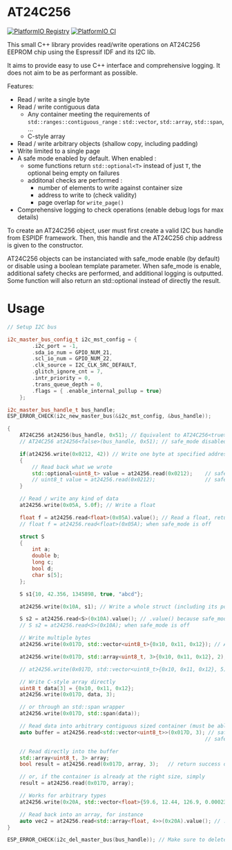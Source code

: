 # AT24C256

[![PlatformIO Registry](https://badges.registry.platformio.org/packages/mimeau/library/AT24C256.svg)](https://registry.platformio.org/libraries/mimeau/AT24C256) [![PlatformIO CI](https://github.com/mimeau/AT24C256/actions/workflows/main.yml/badge.svg)](https://github.com/mimeau/AT24C256/actions/workflows/main.yml/badge.svg)

This small C++ library provides read/write operations on AT24C256 EEPROM chip using the Espressif IDF and its I2C lib.

It aims to provide easy to use C++ interface and comprehensive logging. It does not aim to be as performant as possible.

Features:
 - Read / write a single byte
 - Read / write contiguous data
   - Any container meeting the requirements of ```std::ranges::contiguous_range``` : ```std::vector```, ```std::array```, ```std::span```, ...
   - C-style array
 - Read / write arbitrary objects (shallow copy, including padding)
 - Write limited to a single page
 - A safe mode enabled by default. When enabled :
   - some functions return ```std::optional<T>``` instead of just ```T```, the optional being empty on failures
   - additonal checks are performed : 
     - number of elements to write against container size
     - address to write to (check validity)
     - page overlap for ```write_page()```
 - Comprehensive logging to check operations (enable debug logs for max details)

To create an AT24C256 object, user must first create a valid I2C bus handle from ESPIDF framework. Then, this handle and the AT24C256 chip address is given to the constructor.

AT24C256 objects can be instanciated with safe_mode enable (by default) or disable using a boolean template parameter. When safe_mode is enable, additional safety checks are performed, and additional logging is outputted. Some function will also return an std::optional instead of directly the result. 

# Usage
```cpp
// Setup I2C bus

i2c_master_bus_config_t i2c_mst_config = {
        .i2c_port = -1,
        .sda_io_num = GPIO_NUM_21,
        .scl_io_num = GPIO_NUM_22,
        .clk_source = I2C_CLK_SRC_DEFAULT,
        .glitch_ignore_cnt = 7,
        .intr_priority = 0,
        .trans_queue_depth = 0,
        .flags = { .enable_internal_pullup = true}
    };

i2c_master_bus_handle_t bus_handle;
ESP_ERROR_CHECK(i2c_new_master_bus(&i2c_mst_config, &bus_handle));

{
    AT24C256 at24256(bus_handle, 0x51); // Equivalent to AT24C256<true> (safe_mode enabled)
    // AT24C256 at24256<false>(bus_handle, 0x51); // safe_mode disabled

    if(at24256.write(0x0212, 42)) // Write one byte at specified address
    {
        // Read back what we wrote
        std::optional<uint8_t> value = at24256.read(0x0212);    // safe_mode enabled
        // uint8_t value = at24256.read(0x0212);                // safe_mode disabled
    }

    // Read / write any kind of data
    at24256.write(0x05A, 5.0f); // Write a float

    float f = at24256.read<float>(0x05A).value(); // Read a float, returns an std::optional<float> because safe_mode is on
    // float f = at24256.read<float>(0x05A); when safe_mode is off

    struct S
    {
        int a;
        double b;
        long c;
        bool d;
        char s[5];
    };

    S s1{10, 42.356, 1345898, true, "abcd"};

    at24256.write(0x10A, s1); // Write a whole struct (including its potential padding)

    S s2 = at24256.read<S>(0x10A).value(); // .value() because safe_mode returned an std::optional
    // S s2 = at24256.read<S>(0x10A); when safe_mode is off

    // Write multiple bytes
    at24256.write(0x017D, std::vector<uint8_t>{0x10, 0x11, 0x12}); // Accepts any contiguous and sized std::ranges, like std::vector

    at24256.write(0x017D, std::array<uint8_t, 3>{0x10, 0x11, 0x12}, 2); // Write only the first two elements

    // at24256.write(0x017D, std::vector<uint8_t>{0x10, 0x11, 0x12}, 5); // Error, size is too big

    // Write C-style array directly
    uint8_t data[3] = {0x10, 0x11, 0x12};
    at24256.write(0x017D, data, 3);

    // or through an std::span wrapper
    at24256.write(0x017D, std::span(data));

    // Read data into arbitrary contiguous sized container (must be able to construct the container using T t(size) where size is the amount of bytes to read)
    auto buffer = at24256.read<std::vector<uint8_t>>(0x017D, 3); // safe_mode enabled: returns an std::optional<std::vector<uint8_t>>
                                                                // safe_mode disabled: returns an std::vector<uint8_t>

    // Read directly into the buffer
    std::array<uint8_t, 3> array;
    bool result = at24256.read(0x017D, array, 3);   // return success or failure

    // or, if the container is already at the right size, simply
    result = at24256.read(0x017D, array);

    // Works for arbitrary types
    at24256.write(0x20A, std::vector<float>{59.6, 12.44, 126.9, 0.00023});

    // Read back into an array, for instance
    auto vec2 = at24256.read<std::array<float, 4>>(0x20A).value(); // .value() because safe_mode returned an std::optional   
}

ESP_ERROR_CHECK(i2c_del_master_bus(bus_handle)); // Make sure to delete the I2C bus after all at24256 objects went out of scope / were deleted

```
